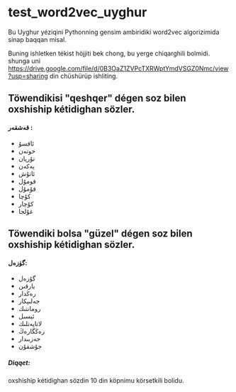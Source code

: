 # test_word2vec_uyghur
Bu Uyghur yéziqini Pythonning gensim ambiridiki word2vec algorizimida sinap baqqan misal.

Buning ishletken tékist höjjiti bek chong, bu yerge chiqarghili bolmidi.
shunga uni
https://drive.google.com/file/d/0B3OaZ1ZVPcTXRWptYmdVSGZ0Nmc/view?usp=sharing
din chüshürüp ishliting.

## Töwendikisi "qeshqer" dégen soz bilen oxshiship kétidighan sözler.</br>
#### قەشقەر :</br>
*	ئاقسۇ</br>
*	خوتەن</br>
*	تۇرپان</br>
*	يەكەن</br>
*	ئاتۇش</br>
*	قومۇل</br>
*	قۇمۇل</br>
*	كۇچا</br>
*	كۇچار</br>
*	غۇلجا</br>

## Töwendiki bolsa "güzel" dégen soz bilen oxshiship kétidighan sözler.</br>
#### گۈزەل:</br>
-	گۇزەل</br>
-	يارقىن</br>
-	رەڭدار</br>
-	جەلىپكار</br>
-	رومانتىك</br>
-	ئېسىل</br>
-	لاتاپەتلىك</br>
-	رەڭگارەڭ</br>
-	جەزبىدار</br>
-	جۇشقۇن</br>

##### Diqqet:
   oxshiship kétidighan sözdin 10 din köpnimu körsetkili bolidu.

